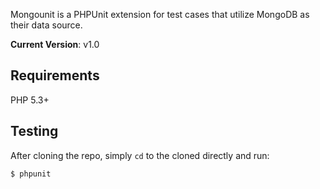 Mongounit is a PHPUnit extension for test cases that utilize MongoDB as their data source.

__Current Version__: v1.0

## Requirements

PHP 5.3+

## Testing

After cloning the repo, simply `cd` to the cloned directly and run:

```shell
$ phpunit
```